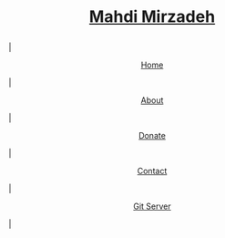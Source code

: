 # <p style='text-align: center'> [Mahdi Mirzadeh](/) </p>

| <p style='text-align: center;'>[Home](/)</p> | <p style='text-align: center;'>[About](/about.html)</p> | <p style='text-align: center;'>[Donate](/donate.html)</p> | <p style='text-align: center;'>[Contact](/contact.html)</p> | <p style='text-align: center;'>[Git Server](https://git.mirzadeh.pro)</p> |
